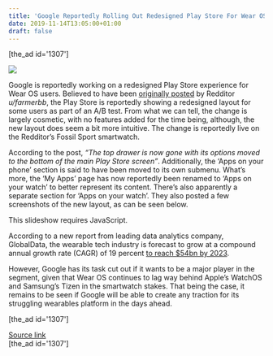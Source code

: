 ```yaml
---
title: 'Google Reportedly Rolling Out Redesigned Play Store For Wear OS Users'
date: 2019-11-14T13:05:00+01:00
draft: false
---
```


\[the\_ad id='1307'\]  
  

  
![](https://beebom.com/wp-content/uploads/2018/03/Wear-OS.jpg)

Google is reportedly working on a redesigned Play Store experience for Wear OS users. Believed to have been [originally posted](https://old.reddit.com/r/WearOS/comments/dvvuhu/new_play_store_layout_for_wear_os/) by Redditor _u/farmerbb_, the Play Store is reportedly showing a redesigned layout for some users as part of an A/B test. From what we can tell, the change is largely cosmetic, with no features added for the time being, although, the new layout does seem a bit more intuitive. The change is reportedly live on the Redditor’s Fossil Sport smartwatch.  

According to the post, _“The top drawer is now gone with its options moved to the bottom of the main Play Store screen”_. Additionally, the ‘Apps on your phone’ section is said to have been moved to its own submenu. What’s more, the ‘My Apps’ page has now reportedly been renamed to ‘Apps on your watch’ to better represent its content. There’s also apparently a separate section for ‘Apps on your watch’. They also posted a few screenshots of the new layout, as can be seen below.  

This slideshow requires JavaScript.

  

According to a new report from leading data analytics company, GlobalData, the wearable tech industry is forecast to grow at a compound annual growth rate (CAGR) of 19 percent [to reach $54bn by 2023](https://beebom.com/wearables-54-billion-industry-2023/).  

However, Google has its task cut out if it wants to be a major player in the segment, given that Wear OS continues to lag way behind Apple’s WatchOS and Samsung’s Tizen in the smartwatch stakes. That being the case, it remains to be seen if Google will be able to create any traction for its struggling wearables platform in the days ahead.  

  
  
\[the\_ad id='1307'\]  
  
[Source link](https://beebom.com/google-redesigned-play-store-wear-os/)  
\[the\_ad id='1307'\]